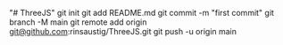 "# ThreeJS"  git init git add README.md git commit -m "first commit" git branch -M main git remote add origin git@github.com:rinsaustig/ThreeJS.git git push -u origin main
